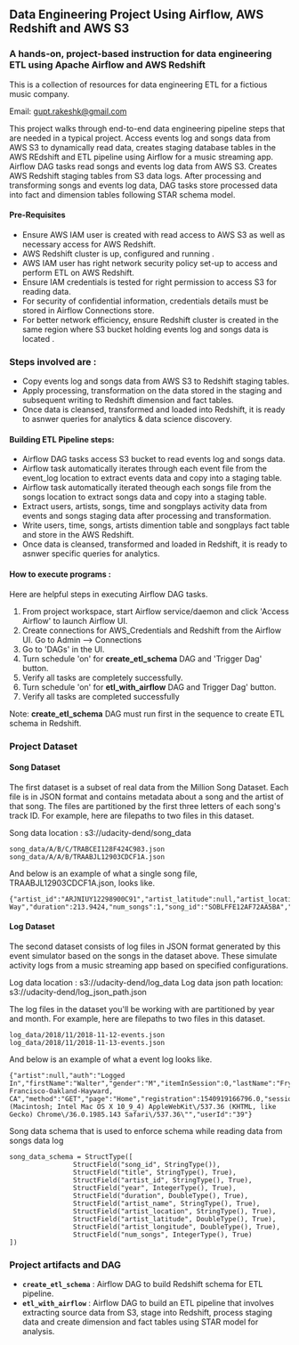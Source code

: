 ## Data Engineering Project Using Airflow, AWS Redshift and AWS S3


### A hands-on, project-based instruction for data engineering ETL using Apache Airflow and AWS Redshift

This is a collection of resources for data engineering ETL for a fictious music company.

Email: gupt.rakeshk@gmail.com

This project walks through end-to-end data engineering pipeline steps that are needed in a typical project.
Access events log and songs data from AWS S3 to dynamically read data, creates staging database tables in the AWS REdshift and ETL pipeline using Airflow for a music streaming app. 
Airflow DAG tasks read songs and events log data from AWS S3. Creates AWS Redshift staging tables from S3 data logs. After processing and transforming songs and events log data, DAG tasks store processed data into fact and dimension tables following STAR schema model. 

#### Pre-Requisites
- Ensure AWS IAM user is created with read access to AWS S3 as well as necessary access for AWS Redshift.
- AWS Redshift cluster is up, configured and running .
- AWS IAM user has right network security policy set-up to access and perform ETL on AWS Redshift.
- Ensure IAM credentials is tested for right permission to access S3 for reading data.
- For security of confidential information, credentials details must be stored in Airflow Connections store.
- For better network efficiency, ensure Redshift cluster is created in the same region where S3 bucket holding events log and songs data is located .

### Steps involved are :
- Copy events log and songs data from AWS S3 to Redshift staging tables.
- Apply processing, transformation on the data stored in the staging and subsequent writing to Redshift dimension and fact tables.
- Once data is cleansed, transformed and loaded into Redshift, it is ready to asnwer queries for analytics & data science discovery.


#### Building ETL Pipeline steps:

- Airflow DAG tasks access S3 bucket to read events log and songs data.
- Airflow task automatically iterates through each event file from the event_log location to extract events data and copy into a staging table.
- Airflow task automatically iterated theough each songs file from the songs location to extract songs data and copy into a staging table.
- Extract users, artists, songs, time and songplays activity data from events and songs staging data after processing and transformation.
- Write users, time, songs, artists dimention table and songplays fact table and store in the AWS Redshift.
- Once data is cleansed, transformed and loaded in Redshift, it is ready to asnwer specific queries for analytics.


#### How to execute programs :

Here are helpful steps in executing Airflow DAG tasks.

1. From project workspace, start Airflow service/daemon and click 'Access Airflow' to launch Airflow UI.
2. Create connections for AWS_Credentials and Redshift from the Airflow UI. Go to Admin --> Connections
3. Go to 'DAGs' in the UI. 
4. Turn schedule 'on' for **create_etl_schema** DAG and 'Trigger Dag' button. 
5. Verify all tasks are completely successfully.
5. Turn schedule 'on' for **etl_with_airflow** DAG and Trigger Dag' button.
6. Verify all tasks are completed successfully

Note: **create_etl_schema** DAG must run first in the sequence to create ETL schema in Redshift.



### Project Dataset 

#### Song Dataset
The first dataset is a subset of real data from the Million Song Dataset. Each file is in JSON format and contains metadata about a song and the artist of that song. The files are partitioned by the first three letters of each song's track ID. For example, here are filepaths to two files in this dataset.

Song data location : s3://udacity-dend/song_data

```
song_data/A/B/C/TRABCEI128F424C983.json
song_data/A/A/B/TRAABJL12903CDCF1A.json
```

And below is an example of what a single song file, TRAABJL12903CDCF1A.json, looks like.

```
{"artist_id":"ARJNIUY12298900C91","artist_latitude":null,"artist_location":"","artist_longitude":null,"artist_name":"Adelitas Way","duration":213.9424,"num_songs":1,"song_id":"SOBLFFE12AF72AA5BA","title":"Scream","year":2009}
```

#### Log Dataset
The second dataset consists of log files in JSON format generated by this event simulator based on the songs in the dataset above. These simulate activity logs from a music streaming app based on specified configurations.

Log data location : s3://udacity-dend/log_data
Log data json path location: s3://udacity-dend/log_json_path.json

The log files in the dataset you'll be working with are partitioned by year and month. For example, here are filepaths to two files in this dataset.
```
log_data/2018/11/2018-11-12-events.json
log_data/2018/11/2018-11-13-events.json
```

And below is an example of what a event log looks like.
```
{"artist":null,"auth":"Logged In","firstName":"Walter","gender":"M","itemInSession":0,"lastName":"Frye","length":null,"level":"free","location":"San Francisco-Oakland-Hayward, CA","method":"GET","page":"Home","registration":1540919166796.0,"sessionId":38,"song":null,"status":200,"ts":1541105830796,"userAgent":"\"Mozilla\/5.0 (Macintosh; Intel Mac OS X 10_9_4) AppleWebKit\/537.36 (KHTML, like Gecko) Chrome\/36.0.1985.143 Safari\/537.36\"","userId":"39"}
```

Song data schema that is used to enforce schema while reading data from songs data log

```
song_data_schema = StructType([
                StructField("song_id", StringType()),
                StructField("title", StringType(), True),
                StructField("artist_id", StringType(), True),
                StructField("year", IntegerType(), True),
                StructField("duration", DoubleType(), True),
                StructField("artist_name", StringType(), True),
                StructField("artist_location", StringType(), True),
                StructField("artist_latitude", DoubleType(), True),
                StructField("artist_longitude", DoubleType(), True),
                StructField("num_songs", IntegerType(), True)
])
```

### Project artifacts and DAG

- **`create_etl_schema`** : Airflow DAG to build Redshift schema for ETL pipeline. 
- **`etl_with_airflow`** : Airflow DAG to build an ETL pipeline that involves extracting source data from S3, stage into Redshift, process staging data and create dimension and fact tables using STAR model for analysis.
